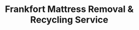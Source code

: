 ---
layout: location.njk
title: "Frankfort Mattress Removal & Recycling Service"
description: "Frankfort mattress recycling with 1M+ mattresses recycled nationwide. Next-day pickup  100% recycling guaranteed. Serving Kentucky's capital with state government employee scheduling."
permalink: /mattress-removal/kentucky/frankfort/
city: Frankfort
state: Kentucky
stateAbbreviation: KY
stateSlug: kentucky
tier: 2
coordinates:
  lat: 38.1970
  lng: -84.8630
pricing:
  startingPrice: 125
  single: 125
  queen: 155
  king: 180
  boxSpring: 30
neighborhoods:
  - name: Downtown
    zipCodes: [40601]
  - name: South Frankfort
    zipCodes: [40601]
  - name: West Side
    zipCodes: [40601]
  - name: East Side
    zipCodes: [40602]
  - name: Bellepoint
    zipCodes: [40601]
  - name: Tanglewood
    zipCodes: [40601]
  - name: Capitol District
    zipCodes: [40601]
  - name: Lakeview
    zipCodes: [40601]
  - name: Bridgeport
    zipCodes: [40601]
  - name: Juniper Hills
    zipCodes: [40602]
  - name: Forest Hills
    zipCodes: [40602]
  - name: Elkhorn Creek
    zipCodes: [40602]
  - name: Buffalo Trace Area
    zipCodes: [40601]
  - name: Fort Hill
    zipCodes: [40601]
  - name: Versailles Road Corridor
    zipCodes: [40601]
  - name: US 127 Corridor
    zipCodes: [40602]
  - name: Kentucky River Valley
    zipCodes: [40601]
  - name: State Capitol Area
    zipCodes: [40601]
  - name: KSU Campus
    zipCodes: [40601]
  - name: Wilkinson Boulevard
    zipCodes: [40601]
zipCodes: [40601, 40602]
recyclingPartners:
  - Republic Services Frankfort
  - Franklin County Solid Waste
  - City of Frankfort Public Works
localRegulations: "Franklin County requires bulk waste coordination through city residential services or Republic Services. State government facilities have specific protocols for employee housing transitions and legislative session scheduling periods."
nearbyCities:
  - name: Louisville
    slug: louisville
    distance: 55
    isSuburb: false
  - name: Lexington
    slug: lexington
    distance: 25
    isSuburb: false
reviews:
  count: 289
  featured:
    - text: "State Capitol maintenance needed old office furniture mattresses removed before budget committee toured facilities. Scheduled Monday afternoon, completely cleared Tuesday morning. Professional service that understands government timelines."
      author: "Janet R."
      neighborhood: "Capitol District"
    - text: "KSU professor housing changeover between academic years - had guest room mattresses that needed clearing. These folks worked around my summer research schedule perfectly. Much easier than dealing with university surplus."
      author: "Dr. Williams"
      neighborhood: "KSU Campus"
    - text: "Bourbon distillery worker housing provided furnished apartments but we upgraded our bedroom. Called Thursday morning, picked up Friday before weekend shift rotation. Great service for working families."
      author: "Mark S."
      neighborhood: "Buffalo Trace Area"
faqs:
  - question: "Do you really recycle every mattress you pick up in Frankfort?"
    answer: "Absolutely! We've recycled over 1 million mattresses nationwide with 100% recycling rate over 13+ years. Every Frankfort mattress is processed through certified facilities - springs become construction materials, foam becomes carpet padding, and fabrics enter textile recycling streams."
  - question: "How quickly can you pick up from Frankfort neighborhoods?"
    answer: "Next-day service is standard throughout Frankfort, from downtown government districts to East Side residential areas and West Side university neighborhoods. We coordinate efficiently around state government schedules and legislative session periods."
  - question: "Can you handle Frankfort's state government scheduling needs?"
    answer: "Yes, our 13+ years serving capital cities means we understand legislative calendars, state employee housing transitions, and government facility maintenance schedules. We coordinate with state agencies and Kentucky State University for efficient service timing."
  - question: "What's included in Frankfort's $125 starting price?"
    answer: "Complete service including pickup, Franklin County-compliant disposal, transportation, and guaranteed 100% recycling. Additional charges apply for stairs ($10/flight) or carries over 75 feet. No landfill waste ever."
  - question: "Do you work with Kentucky State University and state government facilities?"
    answer: "Absolutely! We understand capital city logistics including state employee housing transitions, university academic calendar needs, and government facility maintenance schedules. Our team coordinates with HR departments and facility managers for seamless service."
  - question: "How does your service differ from Republic Services bulk pickup?"
    answer: "Unlike Republic Services' scheduled collection with container requirements, our specialized service offers predictable next-day pickup with guaranteed 100% recycling - no need for advance bulk scheduling, container coordination, or municipal collection timing restrictions."
  - question: "Are you licensed for Franklin County mattress disposal and recycling?"
    answer: "Yes, we're fully licensed Franklin County haulers working with approved facilities. Unlike basic municipal services that may use landfill disposal, we ensure every mattress reaches certified recycling facilities, supporting Frankfort's state government environmental values with our proven 1+ million mattress recycling track record."
  - question: "Can you coordinate with state government and university schedules?"
    answer: "Yes! Our capital city experience includes coordination with state agency facility managers, university housing departments managing academic transitions, and government employees balancing legislative session demands. We provide reliable service that works with public sector scheduling needs."
schema:
  "@context": "https://schema.org"
  "@type": "LocalBusiness"
  "name": "A Bedder World Frankfort"
  "address":
    "@type": "PostalAddress"
    "addressLocality": "Frankfort"
    "addressRegion": "Kentucky"
    "addressCountry": "US"
  "geo":
    "@type": "GeoCoordinates"
    "latitude": 38.1970
    "longitude": -84.8630
  "telephone": "720-263-6094"
  "priceRange": "$125-$180"
  "serviceArea": "Frankfort, Kentucky"
  "aggregateRating":
    "@type": "AggregateRating"
    "ratingValue": "4.9"
    "reviewCount": "289"
pageContent:
  heroDescription: "Professional mattress removal throughout Kentucky's capital city. Next-day pickup from downtown to university neighborhoods and family areas across Frankfort. Flexible scheduling for working families and professionals. Backed by 1M+ mattresses recycled nationwide."
  aboutService: |
    <p>We provide next-day mattress pickup throughout Frankfort with scheduling built around capital city life - whether you're managing state government transitions, coordinating with legislative session timelines, or handling university housing needs in Kentucky's seat of power. Our team handles everything from Capitol district government facilities to East Side family neighborhoods, making mattress removal simple for Kentucky's busiest public sector professionals.</p>
    
    <p>From downtown state office complexes to KSU campus housing areas, we've served over 1,000 Frankfort customers who needed reliable mattress removal without Republic Services collection restrictions. Whether it's clearing government employee housing between assignments, helping university staff upgrade facilities, or assisting families during legislative session relocations, we coordinate pickup timing around this capital city's unique political calendar and state government demands.</p>
    
    <p>Every mattress we collect gets 100% recycled through certified facilities - never dumped in Franklin County landfills. Springs become construction materials, foam transforms into carpet padding, and fabric enters textile recycling. It's environmental responsibility that matches Kentucky's state government sustainability values, backed by our 1+ million mattress recycling milestone nationwide.</p>
  serviceAreasIntro: "From Frankfort's historic Capitol district to established residential neighborhoods in East Side and West Side areas, plus Kentucky State University campus vicinity throughout Kentucky's distinguished capital city, our service network covers all residential areas:"
  regulationsCompliance: "Operating within Franklin County's municipal waste framework, we coordinate with city residential services and Republic Services collection schedules for large item removal. Unlike Republic Services' container requirements and scheduled collection timing, our service offers convenient next-day pickup with predictable pricing and guaranteed 100% recycling through certified facilities - no bulk container coordination, municipal collection scheduling, or residential service limitations needed."
  environmentalImpact: |
    <p>Capital city mattress waste from state government housing transitions, university dormitory upgrades, and public sector family relocations generates substantial disposal needs, yet our recycling-first approach eliminates all Kentucky capital mattresses from landfill disposal. Contributing to our 1+ million mattresses recycled nationwide over 13+ years, every Frankfort pickup advances environmental protection through comprehensive materials recovery supporting state government sustainability initiatives and capital city environmental responsibility.</p>
    
    <p>Regional partnerships process Frankfort mattresses into productive materials - steel springs become construction components supporting state capitol complex projects, memory foam transforms into carpet underlay for government facilities, and fabric elements enter textile recycling streams. This approach aligns with Kentucky State University and state government sustainability values while supporting Franklin County environmental initiatives and responsible public sector waste management that matches Frankfort's position as Kentucky's distinguished capital and educational center.</p>
    
    <p>State employees, university faculty, and capital city families throughout Frankfort neighborhoods benefit from mattress disposal that keeps materials in productive circulation rather than occupying county landfill capacity. Our environmental responsibility supports the community's government excellence goals and educational leadership while contributing to sustainable practices that honor Frankfort's position as Kentucky's premier state capital and university town.</p>
  howItWorksScheduling: "Appointment scheduling accommodates Frankfort's capital city calendar - coordinating around legislative session schedules, state government work patterns, university academic calendar timing, and capital city family activities while respecting both public sector work demands and government facility access protocols throughout Kentucky's distinguished seat of government."
  howItWorksService: "Our experienced team navigates Frankfort's capital city landscape with expertise - from state capitol complex coordination in government districts to university housing logistics on KSU campus and family neighborhood management throughout Franklin County's distinguished political and educational center."
  howItWorksDisposal: "Every Frankfort mattress contributes to our 1+ million recycling achievement through comprehensive materials separation processes. Springs, foam, and fabrics undergo certified facility processing, transforming capital city waste into productive new materials rather than landfill burden - supporting Frankfort's government excellence goals and nationwide sustainability advancement through responsible state capital stewardship."
  sidebarStats:
    mattressesRemoved: "1,023"
---